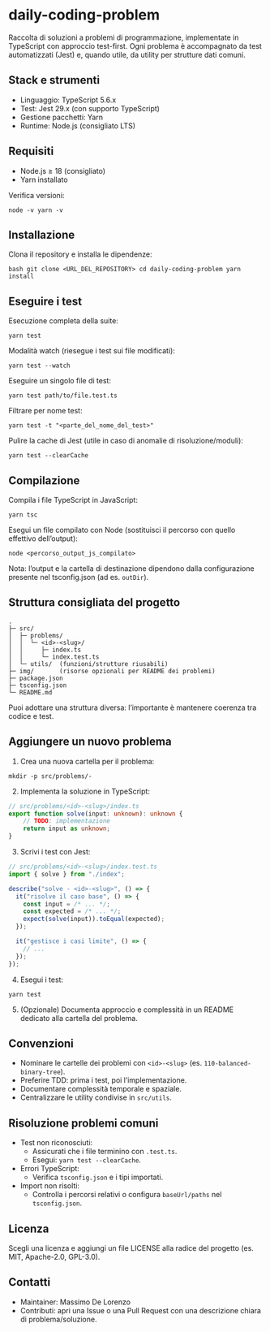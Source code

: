 # daily-coding-problem

Raccolta di soluzioni a problemi di programmazione, implementate in TypeScript con approccio test-first. Ogni problema è accompagnato da test automatizzati (Jest) e, quando utile, da utility per strutture dati comuni.

## Stack e strumenti

- Linguaggio: TypeScript 5.6.x
- Test: Jest 29.x (con supporto TypeScript)
- Gestione pacchetti: Yarn
- Runtime: Node.js (consigliato LTS)

## Requisiti

- Node.js ≥ 18 (consigliato)
- Yarn installato

Verifica versioni:

```shell
node -v yarn -v
```

## Installazione

Clona il repository e installa le dipendenze:

```shell
bash git clone <URL_DEL_REPOSITORY> cd daily-coding-problem yarn install
```

## Eseguire i test

Esecuzione completa della suite:

```shell
yarn test
``` 

Modalità watch (riesegue i test sui file modificati):   

```shell
yarn test --watch
``` 

Eseguire un singolo file di test:

```shell
yarn test path/to/file.test.ts
``` 

Filtrare per nome test:

```shell
yarn test -t "<parte_del_nome_del_test>"
``` 

Pulire la cache di Jest (utile in caso di anomalie di risoluzione/moduli):

```shell
yarn test --clearCache
``` 

## Compilazione

Compila i file TypeScript in JavaScript:

```
yarn tsc
``` 

Esegui un file compilato con Node (sostituisci il percorso con quello effettivo dell’output):
```
node <percorso_output_js_compilato>
``` 

Nota: l’output e la cartella di destinazione dipendono dalla configurazione presente nel tsconfig.json (ad es. `outDir`).

## Struttura consigliata del progetto
```text
.
├─ src/
│  ├─ problems/
│  │  └─ <id>-<slug>/
│  │     ├─ index.ts
│  │     └─ index.test.ts
│  └─ utils/  (funzioni/strutture riusabili)
├─ img/       (risorse opzionali per README dei problemi)
├─ package.json
├─ tsconfig.json
└─ README.md
``` 

Puoi adottare una struttura diversa: l’importante è mantenere coerenza tra codice e test.

## Aggiungere un nuovo problema

1) Crea una nuova cartella per il problema:

```
mkdir -p src/problems/-
``` 

2) Implementa la soluzione in TypeScript:

```typescript
// src/problems/<id>-<slug>/index.ts
export function solve(input: unknown): unknown {
    // TODO: implementazione
    return input as unknown;
}
``` 

3) Scrivi i test con Jest:

```typescript
// src/problems/<id>-<slug>/index.test.ts
import { solve } from "./index";

describe("solve - <id>-<slug>", () => {
  it("risolve il caso base", () => {
    const input = /* ... */;
    const expected = /* ... */;
    expect(solve(input)).toEqual(expected);
  });

  it("gestisce i casi limite", () => {
    // ...
  });
});
``` 


4) Esegui i test:

```
yarn test
``` 


5) (Opzionale) Documenta approccio e complessità in un README dedicato alla cartella del problema.

## Convenzioni

- Nominare le cartelle dei problemi con `<id>-<slug>` (es. `110-balanced-binary-tree`).
- Preferire TDD: prima i test, poi l’implementazione.
- Documentare complessità temporale e spaziale.
- Centralizzare le utility condivise in `src/utils`.

## Risoluzione problemi comuni

- Test non riconosciuti:
  - Assicurati che i file terminino con `.test.ts`.
  - Esegui: `yarn test --clearCache`.
- Errori TypeScript:
  - Verifica `tsconfig.json` e i tipi importati.
- Import non risolti:
  - Controlla i percorsi relativi o configura `baseUrl/paths` nel `tsconfig.json`.

## Licenza

Scegli una licenza e aggiungi un file LICENSE alla radice del progetto (es. MIT, Apache-2.0, GPL-3.0).

## Contatti

- Maintainer: Massimo De Lorenzo
- Contributi: apri una Issue o una Pull Request con una descrizione chiara di problema/soluzione.

